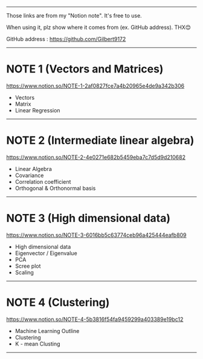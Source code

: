 -------------------------------------------------------------------
Those links are from my "Notion note".  It's free to use. 

When using it, plz show where it comes from (ex. GitHub address). THX😊

GitHub address : https://github.com/Gilbert9172

-------------------------------------------------------------------

# NOTE 1 (Vectors and Matrices)
https://www.notion.so/NOTE-1-2af0827fce7a4b20965e4de9a342b306
- Vectors 
- Matrix
- Linear Regression
-------------------------------------------------------------------

# NOTE 2 (Intermediate linear algebra)
https://www.notion.so/NOTE-2-4e0271e682b5459eba7c7d5d9d210682
- Linear Algebra
- Covariance 
- Correlation coefficient
- Orthogonal & Orthonormal basis
-------------------------------------------------------------------

# NOTE 3 (High dimensional data)
https://www.notion.so/NOTE-3-6016bb5c63774ceb96a425444eafb809
- High dimensional data
- Eigenvector / Eigenvalue
- PCA
- Scree plot 
- Scaling 
-------------------------------------------------------------------

# NOTE 4 (Clustering)
https://www.notion.so/NOTE-4-5b3816f54fa9459299a403389e19bc12
- Machine Learning Outline
- Clustering
- K - mean Clusting
-------------------------------------------------------------------
